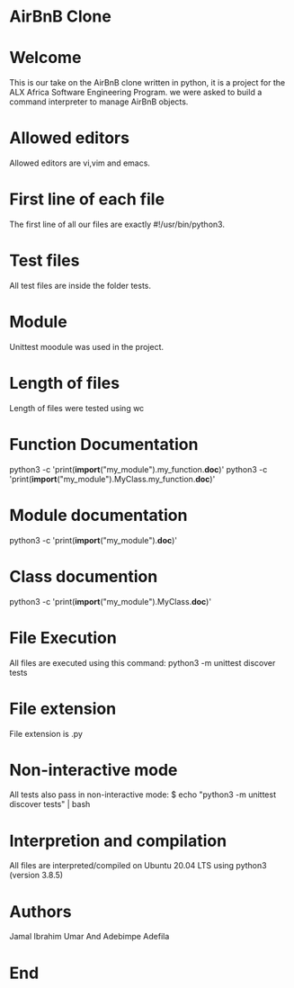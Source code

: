 # AirBnB Clone

# Welcome

This is our take on the AirBnB clone written in python, it is a project for the ALX Africa Software Engineering Program. we were asked to build a command interpreter to manage AirBnB objects.

# Allowed editors 

Allowed editors are vi,vim and emacs.

# First line of each file


The first line of all our files are exactly #!/usr/bin/python3.

# Test files


All test files are inside the folder tests.

# Module


Unittest moodule was used in the project.

# Length of files


Length of files were tested using wc

# Function Documentation 


python3 -c 'print(__import__("my_module").my_function.__doc__)' 
python3 -c 'print(__import__("my_module").MyClass.my_function.__doc__)'

# Module documentation


python3 -c 'print(__import__("my_module").__doc__)'

# Class documention


python3 -c 'print(__import__("my_module").MyClass.__doc__)'

# File Execution


All files are executed using this command: python3 -m unittest discover tests

# File extension


File extension is .py

# Non-interactive mode

All tests also pass in non-interactive mode: $ echo "python3 -m unittest discover tests" | bash

# Interpretion and compilation


All files are interpreted/compiled on Ubuntu 20.04 LTS using python3 (version 3.8.5)

# Authors

Jamal Ibrahim Umar And
Adebimpe Adefila 
 
 # End
